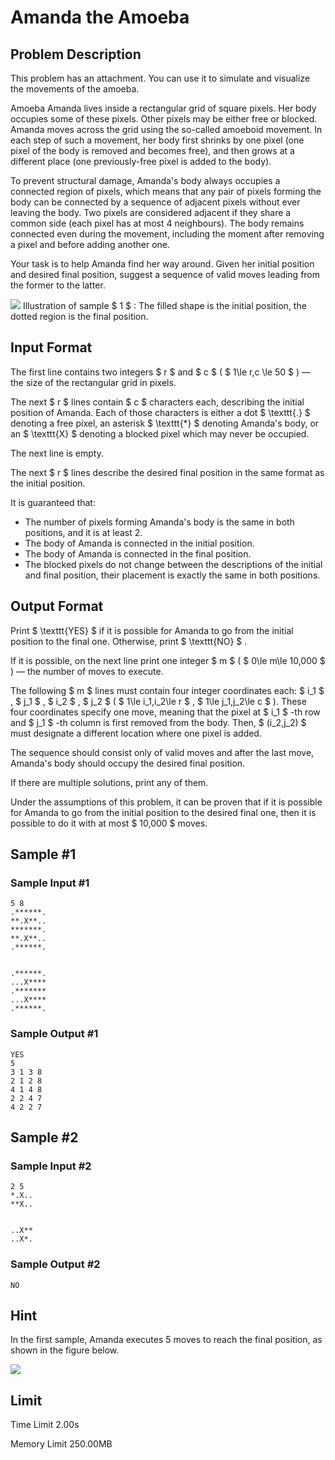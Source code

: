 # Amanda the Amoeba

## Problem Description

This problem has an attachment. You can use it to simulate and visualize the movements of the amoeba.

Amoeba Amanda lives inside a rectangular grid of square pixels. Her body occupies some of these pixels. Other pixels may be either free or blocked. Amanda moves across the grid using the so-called amoeboid movement. In each step of such a movement, her body first shrinks by one pixel (one pixel of the body is removed and becomes free), and then grows at a different place (one previously-free pixel is added to the body).

To prevent structural damage, Amanda's body always occupies a connected region of pixels, which means that any pair of pixels forming the body can be connected by a sequence of adjacent pixels without ever leaving the body. Two pixels are considered adjacent if they share a common side (each pixel has at most 4 neighbours). The body remains connected even during the movement, including the moment after removing a pixel and before adding another one.

Your task is to help Amanda find her way around. Given her initial position and desired final position, suggest a sequence of valid moves leading from the former to the latter.

 ![](https://cdn.luogu.com.cn/upload/vjudge_pic/CF1949J/2d5e02ef9bf4591daa4ba1b57883d9c6fd37e0dd.png) Illustration of sample $ 1 $ : The filled shape is the initial position, the dotted region is the final position.

## Input Format

The first line contains two integers $ r $ and $ c $ ( $ 1\le r,c \le 50 $ ) — the size of the rectangular grid in pixels.

The next $ r $ lines contain $ c $ characters each, describing the initial position of Amanda. Each of those characters is either a dot $ \texttt{.} $ denoting a free pixel, an asterisk $ \texttt{*} $ denoting Amanda's body, or an $ \texttt{X} $ denoting a blocked pixel which may never be occupied.

The next line is empty.

The next $ r $ lines describe the desired final position in the same format as the initial position.

It is guaranteed that:

- The number of pixels forming Amanda's body is the same in both positions, and it is at least 2.
- The body of Amanda is connected in the initial position.
- The body of Amanda is connected in the final position.
- The blocked pixels do not change between the descriptions of the initial and final position, their placement is exactly the same in both positions.

## Output Format

Print $ \texttt{YES} $ if it is possible for Amanda to go from the initial position to the final one. Otherwise, print $ \texttt{NO} $ .

If it is possible, on the next line print one integer $ m $ ( $ 0\le m\le 10\,000 $ ) — the number of moves to execute.

The following $ m $ lines must contain four integer coordinates each: $ i_1 $ , $ j_1 $ , $ i_2 $ , $ j_2 $ ( $ 1\le i_1,i_2\le r $ , $ 1\le j_1,j_2\le c $ ). These four coordinates specify one move, meaning that the pixel at $ i_1 $ -th row and $ j_1 $ -th column is first removed from the body. Then, $ (i_2,j_2) $ must designate a different location where one pixel is added.

The sequence should consist only of valid moves and after the last move, Amanda's body should occupy the desired final position.

If there are multiple solutions, print any of them.

Under the assumptions of this problem, it can be proven that if it is possible for Amanda to go from the initial position to the desired final one, then it is possible to do it with at most $ 10\,000 $ moves.

## Sample #1

### Sample Input #1

```
5 8
.******.
**.X**..
*******.
**.X**..
.******.


.******.
...X****
.*******
...X****
.******.
```

### Sample Output #1

```
YES
5
3 1 3 8
2 1 2 8
4 1 4 8
2 2 4 7
4 2 2 7
```

## Sample #2

### Sample Input #2

```
2 5
*.X..
**X..


..X**
..X*.
```

### Sample Output #2

```
NO
```

## Hint

In the first sample, Amanda executes 5 moves to reach the final position, as shown in the figure below.

 ![](https://cdn.luogu.com.cn/upload/vjudge_pic/CF1949J/75f14051286468f4917d47fb5e6e33f4aa31187a.png)

## Limit



Time Limit
2.00s

Memory Limit
250.00MB